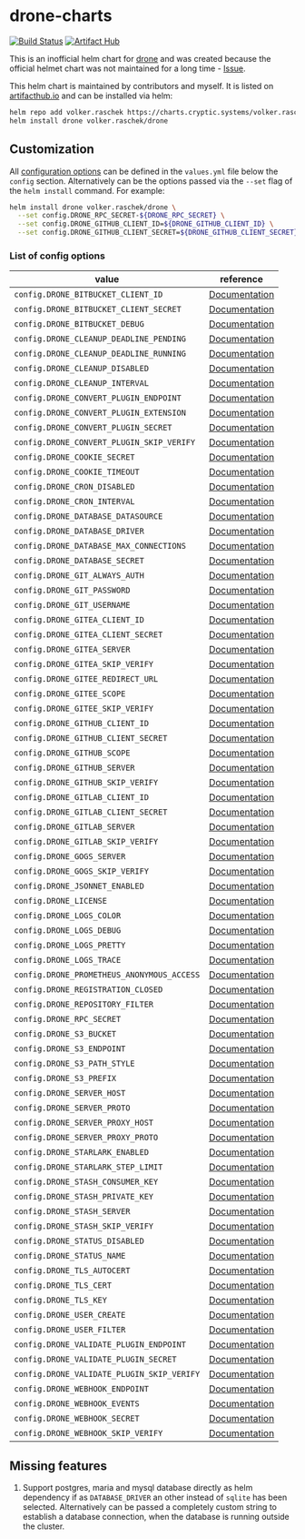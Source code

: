 # drone-charts

[![Build Status](https://drone.cryptic.systems/api/badges/volker.raschek/drone-charts/status.svg)](https://drone.cryptic.systems/volker.raschek/drone-charts)
[![Artifact Hub](https://img.shields.io/endpoint?url=https://artifacthub.io/badge/repository/volker-raschek)](https://artifacthub.io/packages/search?repo=volker-raschek)

This is an inofficial helm chart for [drone](https://github.com/drone/drone) and
was created because the official helmet chart was not maintained for a long
time - [Issue](https://github.com/drone/charts/issues/46).

This helm chart is maintained by contributors and myself. It is listed on
[artifacthub.io](https://artifacthub.io/) and can be installed via helm:

```bash
helm repo add volker.raschek https://charts.cryptic.systems/volker.raschek
helm install drone volker.raschek/drone
```

## Customization

All [configuration options](https://docs.drone.io/server/reference/) can be
defined in the `values.yml` file below the `config` section. Alternatively can
be the options passed via the `--set` flag of the `helm install` command. For
example:

```bash
helm install drone volker.raschek/drone \
  --set config.DRONE_RPC_SECRET-${DRONE_RPC_SECRET} \
  --set config.DRONE_GITHUB_CLIENT_ID=${DRONE_GITHUB_CLIENT_ID} \
  --set config.DRONE_GITHUB_CLIENT_SECRET=${DRONE_GITHUB_CLIENT_SECRET}
```

### List of config options

| value                                                   | reference                                                                                 |
| ------------------------------------------------------- | ----------------------------------------------------------------------------------------- |
| `config.DRONE_BITBUCKET_CLIENT_ID`                      | [Documentation](https://docs.drone.io/server/reference/drone-bitbucket-client-id/)        |
| `config.DRONE_BITBUCKET_CLIENT_SECRET`                  | [Documentation](https://docs.drone.io/server/reference/drone-bitbucket-client-secret/)    |
| `config.DRONE_BITBUCKET_DEBUG`                          | [Documentation](https://docs.drone.io/server/reference/drone-bitbucket-debug)             |
| `config.DRONE_CLEANUP_DEADLINE_PENDING`                 | [Documentation](https://docs.drone.io/server/reference/drone-cleanup-deadline-pending)    |
| `config.DRONE_CLEANUP_DEADLINE_RUNNING`                 | [Documentation](https://docs.drone.io/server/reference/drone-cleanup-deadline-running)    |
| `config.DRONE_CLEANUP_DISABLED`                         | [Documentation](https://docs.drone.io/server/reference/config.drone-cleanup-disabled)     |
| `config.DRONE_CLEANUP_INTERVAL`                         | [Documentation](https://docs.drone.io/server/reference/drone-cleanup-interval)            |
| `config.DRONE_CONVERT_PLUGIN_ENDPOINT`                  | [Documentation](https://docs.drone.io/server/reference/drone-convert-plugin-endpoint)     |
| `config.DRONE_CONVERT_PLUGIN_EXTENSION`                 | [Documentation](https://docs.drone.io/server/reference/drone-convert-plugin-extension )   |
| `config.DRONE_CONVERT_PLUGIN_SECRET`                    | [Documentation](https://docs.drone.io/server/reference/drone-convert-plugin-secret)       |
| `config.DRONE_CONVERT_PLUGIN_SKIP_VERIFY`               | [Documentation](https://docs.drone.io/server/reference/drone-convert-plugin-skip-verify)  |
| `config.DRONE_COOKIE_SECRET`                            | [Documentation](https://docs.drone.io/server/reference/drone-cookie-secret)               |
| `config.DRONE_COOKIE_TIMEOUT`                           | [Documentation](https://docs.drone.io/server/reference/drone-cookie-timeout)              |
| `config.DRONE_CRON_DISABLED`                            | [Documentation](https://docs.drone.io/server/reference/drone-cron-disabled)               |
| `config.DRONE_CRON_INTERVAL`                            | [Documentation](https://docs.drone.io/server/reference/drone-cron-interval)               |
| `config.DRONE_DATABASE_DATASOURCE`                      | [Documentation](https://docs.drone.io/server/reference/drone-database-datasource)         |
| `config.DRONE_DATABASE_DRIVER`                          | [Documentation](https://docs.drone.io/server/reference/drone-database-driver)             |
| `config.DRONE_DATABASE_MAX_CONNECTIONS`                 | [Documentation](https://docs.drone.io/server/reference/drone_database-max-connections)    |
| `config.DRONE_DATABASE_SECRET`                          | [Documentation](https://docs.drone.io/server/reference/drone-database-secret)             |
| `config.DRONE_GIT_ALWAYS_AUTH`                          | [Documentation](https://docs.drone.io/server/reference/drone-git-always-auth)             |
| `config.DRONE_GIT_PASSWORD`                             | [Documentation](https://docs.drone.io/server/reference/drone-git-password)                |
| `config.DRONE_GIT_USERNAME`                             | [Documentation](https://docs.drone.io/server/reference/drone-git-username)                |
| `config.DRONE_GITEA_CLIENT_ID`                          | [Documentation](https://docs.drone.io/server/reference/drone-gitea-client-id)             |
| `config.DRONE_GITEA_CLIENT_SECRET`                      | [Documentation](https://docs.drone.io/server/reference/drone-gitea-client-secret)         |
| `config.DRONE_GITEA_SERVER`                             | [Documentation](https://docs.drone.io/server/reference/drone-gitea-server)                |
| `config.DRONE_GITEA_SKIP_VERIFY`                        | [Documentation](https://docs.drone.io/server/reference/drone-gitea-skip-verify)           |
| `config.DRONE_GITEE_REDIRECT_URL`                       | [Documentation](https://docs.drone.io/server/reference/drone-gitee-redirect-url)          |
| `config.DRONE_GITEE_SCOPE`                              | [Documentation](https://docs.drone.io/server/reference/drone-gitee-scope)                 |
| `config.DRONE_GITEE_SKIP_VERIFY`                        | [Documentation](https://docs.drone.io/server/reference/drone-gitee-skip-verify)           |
| `config.DRONE_GITHUB_CLIENT_ID`                         | [Documentation](https://docs.drone.io/server/reference/drone-github-client-id)            |
| `config.DRONE_GITHUB_CLIENT_SECRET`                     | [Documentation](https://docs.drone.io/server/reference/drone-github-client-secret)        |
| `config.DRONE_GITHUB_SCOPE`                             | [Documentation](https://docs.drone.io/server/reference/drone-github-scope)                |
| `config.DRONE_GITHUB_SERVER`                            | [Documentation](https://docs.drone.io/server/reference/drone-github-server)               |
| `config.DRONE_GITHUB_SKIP_VERIFY`                       | [Documentation](https://docs.drone.io/server/reference/drone-github-skip-verify)          |
| `config.DRONE_GITLAB_CLIENT_ID`                         | [Documentation](https://docs.drone.io/server/reference/drone-gitlab-client-id)            |
| `config.DRONE_GITLAB_CLIENT_SECRET`                     | [Documentation](https://docs.drone.io/server/reference/drone-gitlab-client-secret)        |
| `config.DRONE_GITLAB_SERVER`                            | [Documentation](https://docs.drone.io/server/reference/drone-gitlab-server)               |
| `config.DRONE_GITLAB_SKIP_VERIFY`                       | [Documentation](https://docs.drone.io/server/reference/drone-gitlab-skip-verify)          |
| `config.DRONE_GOGS_SERVER`                              | [Documentation](https://docs.drone.io/server/reference/drone-gogs-server)                 |
| `config.DRONE_GOGS_SKIP_VERIFY`                         | [Documentation](https://docs.drone.io/server/reference/drone-gogs-skip-verify )           |
| `config.DRONE_JSONNET_ENABLED`                          | [Documentation](https://docs.drone.io/server/reference/drone-jsonnet-enabled)             |
| `config.DRONE_LICENSE`                                  | [Documentation](https://docs.drone.io/server/reference/drone-license)                     |
| `config.DRONE_LOGS_COLOR`                               | [Documentation](https://docs.drone.io/server/reference/drone-logs-color)                  |
| `config.DRONE_LOGS_DEBUG`                               | [Documentation](https://docs.drone.io/server/reference/drone-logs-debug)                  |
| `config.DRONE_LOGS_PRETTY`                              | [Documentation](https://docs.drone.io/server/reference/drone-logs-pretty)                 |
| `config.DRONE_LOGS_TRACE`                               | [Documentation](https://docs.drone.io/server/reference/drone-logs-trace )                 |
| `config.DRONE_PROMETHEUS_ANONYMOUS_ACCESS`              | [Documentation](https://docs.drone.io/server/reference/drone-prometheus-anonymous-access) |
| `config.DRONE_REGISTRATION_CLOSED`                      | [Documentation](https://docs.drone.io/server/reference/drone-registration-closed)         |
| `config.DRONE_REPOSITORY_FILTER`                        | [Documentation](https://docs.drone.io/server/reference/drone-repository-filter)           |
| `config.DRONE_RPC_SECRET`                               | [Documentation](https://docs.drone.io/server/reference/drone-rpc-secret)                  |
| `config.DRONE_S3_BUCKET`                                | [Documentation](https://docs.drone.io/server/reference/drone-s3-bucket)                   |
| `config.DRONE_S3_ENDPOINT`                              | [Documentation](https://docs.drone.io/server/reference/drone-s3-endpoint)                 |
| `config.DRONE_S3_PATH_STYLE`                            | [Documentation](https://docs.drone.io/server/reference/drone-s3-path-style)               |
| `config.DRONE_S3_PREFIX`                                | [Documentation](https://docs.drone.io/server/reference/drone-s3-prefix)                   |
| `config.DRONE_SERVER_HOST`                              | [Documentation](https://docs.drone.io/server/reference/drone-server-host)                 |
| `config.DRONE_SERVER_PROTO`                             | [Documentation](https://docs.drone.io/server/reference/drone-server-proto)                |
| `config.DRONE_SERVER_PROXY_HOST`                        | [Documentation](https://docs.drone.io/server/reference/drone-server-proxy-host)           |
| `config.DRONE_SERVER_PROXY_PROTO`                       | [Documentation](https://docs.drone.io/server/reference/drone-server-proxy-proto)          |
| `config.DRONE_STARLARK_ENABLED`                         | [Documentation](https://docs.drone.io/server/reference/drone-starlark-enabled)            |
| `config.DRONE_STARLARK_STEP_LIMIT`                      | [Documentation](https://docs.drone.io/server/reference/drone-starlark-step-limit)         |
| `config.DRONE_STASH_CONSUMER_KEY`                       | [Documentation](https://docs.drone.io/server/reference/drone-stash-consumer-key)          |
| `config.DRONE_STASH_PRIVATE_KEY`                        | [Documentation](https://docs.drone.io/server/reference/drone-stash-private-key)           |
| `config.DRONE_STASH_SERVER`                             | [Documentation](https://docs.drone.io/server/reference/drone-stash-server)                |
| `config.DRONE_STASH_SKIP_VERIFY`                        | [Documentation](https://docs.drone.io/server/reference/drone-stash-skip-verify)           |
| `config.DRONE_STATUS_DISABLED`                          | [Documentation](https://docs.drone.io/server/reference/drone-status-disabled  )           |
| `config.DRONE_STATUS_NAME`                              | [Documentation](https://docs.drone.io/server/reference/drone-status-name)                 |
| `config.DRONE_TLS_AUTOCERT`                             | [Documentation](https://docs.drone.io/server/reference/drone-tls-autocert)                |
| `config.DRONE_TLS_CERT`                                 | [Documentation](https://docs.drone.io/server/reference/drone-tls-cert)                    |
| `config.DRONE_TLS_KEY`                                  | [Documentation](https://docs.drone.io/server/reference/drone-tls-key)                     |
| `config.DRONE_USER_CREATE`                              | [Documentation](https://docs.drone.io/server/reference/drone-user-create)                 |
| `config.DRONE_USER_FILTER`                              | [Documentation](https://docs.drone.io/server/reference/drone-user-filter)                 |
| `config.DRONE_VALIDATE_PLUGIN_ENDPOINT`                 | [Documentation](https://docs.drone.io/server/reference/drone-validate-plugin-endpoint)    |
| `config.DRONE_VALIDATE_PLUGIN_SECRET`                   | [Documentation](https://docs.drone.io/server/reference/drone-validate-plugin-secret)      |
| `config.DRONE_VALIDATE_PLUGIN_SKIP_VERIFY`              | [Documentation](https://docs.drone.io/server/reference/drone-validate-plugin-skip-verify) |
| `config.DRONE_WEBHOOK_ENDPOINT`                         | [Documentation](https://docs.drone.io/server/reference/drone-webhook-endpoint)            |
| `config.DRONE_WEBHOOK_EVENTS`                           | [Documentation](https://docs.drone.io/server/reference/drone-webhook-events)              |
| `config.DRONE_WEBHOOK_SECRET`                           | [Documentation](https://docs.drone.io/server/reference/drone-webhook-secret)              |
| `config.DRONE_WEBHOOK_SKIP_VERIFY`                      | [Documentation](https://docs.drone.io/server/reference/drone-webhook-skip-verify)         |

## Missing features

1. Support postgres, maria and mysql database directly as helm dependency if as
   `DATABASE_DRIVER` an other instead of `sqlite` has been selected.
   Alternatively can be passed a completely custom string to establish a
   database connection, when the database is running outside the cluster.
